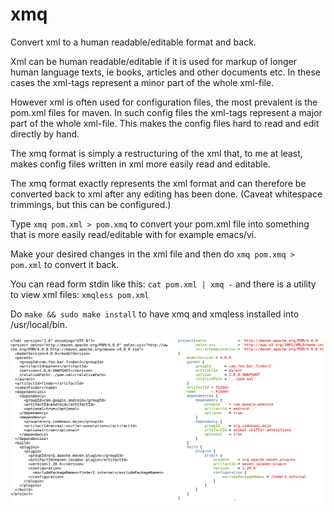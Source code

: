 # xmq
Convert xml to a human readable/editable format and back.

Xml can be human readable/editable if it is used for
markup of longer human language texts, ie books, articles
and other documents etc. In these cases the xml-tags
represent a minor part of the whole xml-file.

However xml is often used for configuration files, the
most prevalent is the pom.xml files for maven.
In such config files the xml-tags represent a major part
of the whole xml-file. This makes the config files
hard to read and edit directly by hand.

The xmq format is simply a restructuring of the xml
that, to me at least, makes config files written
in xml more easily read and editable.

The xmq format exactly represents the xml format
and can therefore be converted back to xml after
any editing has been done. (Caveat whitespace
trimmings, but this can be configured.)

Type `xmq pom.xml > pom.xmq`
to convert your pom.xml file into something that is more easily
read/editable with for example emacs/vi.

Make your desired changes in the xml file and then
do `xmq pom.xmq > pom.xml` to convert it back.

You can read form stdin like this:  `cat pom.xml | xmq -`
and there is a utility to view xml files: `xmqless pom.xml`

Do `make && sudo make install` to have xmq and xmqless installed
into /usr/local/bin.

![XML vs XMQ](/doc/xml_vs_xmq.png)